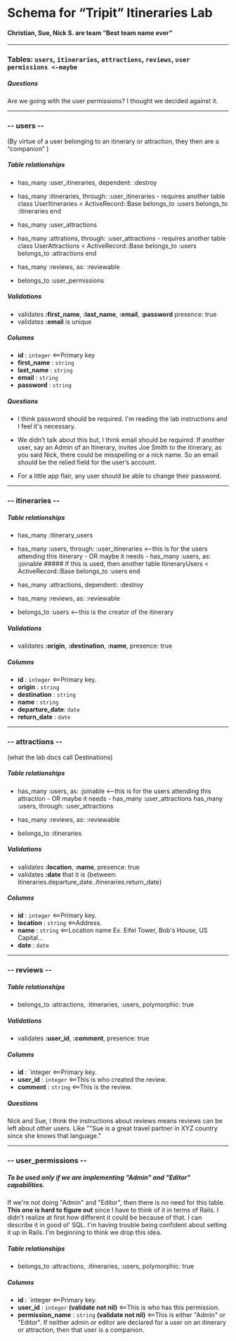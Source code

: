 # Schema for “Tripit” Itineraries Lab
#### Christian, Sue, Nick S. are team “Best team name ever”

-------------------------------------------
### Tables: `users`, `itineraries`, `attractions`, `reviews`, `user permissions <-maybe`
##### Questions
Are we going with the user permissions? I thought we decided against it.

-------------------------------------------
### -- users --
(By virtue of a user belonging to an itinerary or attraction, they then are a “companion” )

##### Table relationships
- has_many :user_itineraries, dependent: :destroy
- has_many :itineraries, through: :user_itineraries
		- requires another table
		class UserItineraries < ActiveRecord::Base
		  belongs_to :users
		  belongs_to :itineraries
		end

- has_many :user_attractions
- has_many :attrations, through: :user_attractions
		- requires another table
		class UserAttractions < ActiveRecord::Base
		  belongs_to :users
		  belongs_to :attractions
		end

- has_many :reviews, as: :reviewable

- belongs_to :user_permissions

##### Validations
- validates __:first_name__, __:last_name__, __:email__, __:password__ presence: true
- validates __:email__ is unique

##### Columns
- __id__			: `integer` <==Primary key
- __first_name__	: `string`
- __last_name__		: `string`
- __email__			: `string`
- __password__		: `string`

##### Questions
- I think password should be required. I'm reading the lab instructions and I feel it's necessary.

- We didn’t talk about this but, I think email should be required. If another user, say an Admin of an Itinerary, invites Joe Smith to the itinerary, as you said Nick, there could be misspelling or a nick name. So an email should be the relied field for the user’s account.

- For a little app flair, any user should be able to change their password.

-------------------------------------------
### -- itineraries --
##### Table relationships
- has_many :itinerary_users
- has_many :users, through: :user_itineraries   <--this is for the users attending this itinerary
	  - OR maybe it needs - 
	  has_many :users, as: :joinable
	  ##### If this is used, then another table
	  ItineraryUsers < ActiveRecord::Base
		belongs_to :users
	  end


- has_many :attractions, dependent: :destroy

- has_many :reviews, as: :reviewable

- belongs_to :users   <--this is the creator of the itinerary

##### Validations
- validates __:origin__, __:destination__, __:name__, presence: true

##### Columns
- __id__			: `integer` <==Primary key.
- __origin__		: `string`
- __destination__	: `string`
- __name__			: `string`
- __departure_date__: `date`
- __return_date__	: `date`

-------------------------------------------
### -- attractions --
(what the lab docs call Destinations)
##### Table relationships
- has_many :users, as: :joinable   <--this is for the users attending this attraction
	  - OR maybe it needs - 
	  has_many :user_attractions
	  has_many :users, through: :user_attractions

- has_many :reviews, as: :reviewable

- belongs_to :itineraries

##### Validations
- validates __:location__, __:name__, presence: true
- validates __:date__ that it is {between: itineraries.departure_date..itineraries.return_date}

##### Columns
- __id__		: `integer` <==Primary key.
- __location__	: `string`  <==Address.
- __name__		: `string`  <==Location name Ex. Eifel Tower, Bob's House, US Capital...
- __date__		: `date`

-------------------------------------------
### -- reviews --
##### Table relationships
- belongs_to :attractions, :itineraries, :users, polymorphic: true

##### Validations
- validates __:user_id__, __:comment__, presence: true

##### Columns
- __id__ : `integer <==Primary key.
- __user_id__		: `integer` <==This is who created the review.
- __comment__		: `string`  <==This is the review.

##### Questions
Nick and Sue, I think the instructions about reviews means reviews can be left about other users. Like ""Sue is a great travel partner in XYZ country since she knows that language."

-------------------------------------------
### -- user_permissions --
##### To be used only if we are implementing "Admin" and "Editor" capabilities.
If we're not doing "Admin" and "Editor", then there is no need for this table. __This one is hard to figure out__ since I have to think of it in terms of Rails. I didn't realize at first how different it could be because of that. I can describe it in good ol' SQL. I'm having trouble being confident about setting it up in Rails. I'm beginning to think we drop this idea.

##### Table relationships
- belongs_to :attractions, :itineraries, :users, polymorphic: true

##### Columns
- __id__ : `integer <==Primary key.
- __user_id__		: `integer` __(validate not nil)__  <==This is who has this permission.
- __permission_name__		: `string` __(validate not nil)__  <==This is either "Admin" or "Editor". If neither admin or editor are declared for a user on an itinerary or attraction, then that user is a companion.

  

